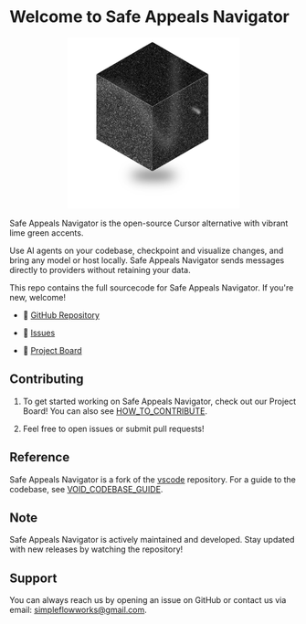 # Welcome to Safe Appeals Navigator

<div align="center">
 <img
  src="./src/vs/workbench/browser/parts/editor/media/slice_of_void.png"
   alt="Safe Appeals Navigator Welcome"
  width="300"
   height="300"
 />
</div>

Safe Appeals Navigator is the open-source Cursor alternative with vibrant lime green accents.

Use AI agents on your codebase, checkpoint and visualize changes, and bring any model or host locally. Safe Appeals Navigator sends messages directly to providers without retaining your data.

This repo contains the full sourcecode for Safe Appeals Navigator. If you're new, welcome!

- 🧭 [GitHub Repository](https://github.com/savagelysubtle/SafeAppeals2.0)

- 👋 [Issues](https://github.com/savagelysubtle/SafeAppeals2.0/issues)

- 🚙 [Project Board](https://github.com/savagelysubtle/SafeAppeals2.0/projects)

## Contributing

1. To get started working on Safe Appeals Navigator, check out our Project Board! You can also see [HOW_TO_CONTRIBUTE](https://github.com/savagelysubtle/SafeAppeals2.0/blob/main/HOW_TO_CONTRIBUTE.md).

2. Feel free to open issues or submit pull requests!

## Reference

Safe Appeals Navigator is a fork of the [vscode](https://github.com/microsoft/vscode) repository. For a guide to the codebase, see [VOID_CODEBASE_GUIDE](https://github.com/savagelysubtle/SafeAppeals2.0/blob/main/VOID_CODEBASE_GUIDE.md).

## Note

Safe Appeals Navigator is actively maintained and developed. Stay updated with new releases by watching the repository!

## Support

You can always reach us by opening an issue on GitHub or contact us via email: <simpleflowworks@gmail.com>.
